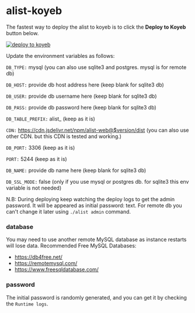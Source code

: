# alist-koyeb

The fastest way to deploy the alist to koyeb is to click the **Deploy to Koyeb** button below.

[![deploy to koyeb](https://www.koyeb.com/static/images/deploy/button.svg)](https://app.koyeb.com/deploy?type=docker&image=xhofe/alist:latest&ports=5244;http;/&name=alist&env[PORT]=5244&env[DB_TYPE]=mysql&env[DB_HOST]=host&env[DB_PORT]=3306&env[DB_USER]=alist&env[DB_PASS]=password&env[DB_NAME]=alist&env[DB_TABLE_PREFIX]=alist_&env[DB_SSL_MODE]=false&env[CDN]=https://cdn.jsdelivr.net/npm/alist-web@$version/dist)

Update the environment variables as follows:

`DB_TYPE:` mysql (you can also use sqlite3 and postgres. mysql is for remote db)

`DB_HOST:` provide db host address here (keep blank for sqlite3 db)

`DB_USER:` provide db username here (keep blank for sqlite3 db)

`DB_PASS:` provide db password here (keep blank for sqlite3 db)

`DB_TABLE_PREFIX:` alist_ (keep as it is)

`CDN:` https://cdn.jsdelivr.net/npm/alist-web@$version/dist (you can also use other CDN. but this CDN is tested and working.)

`DB_PORT:` 3306 (keep as it is)

`PORT:` 5244 (keep as it is)

`DB_NAME:` provide db name here (keep blank for sqlite3 db)

`DB_SSL_MODE:` false (only if you use mysql or postgres db. for sqlite3 this env variable is not needed)

N.B: During deploying keep watching the deploy logs to get the admin password. It will be appeared as initial password: <password> text. For remote db you can't change it later using `./alist admin` command.

### database
You may need to use another remote MySQL database as instance restarts will lose data.
Recommended Free MySQL Databases:
- https://db4free.net/
- https://remotemysql.com/
- https://www.freesqldatabase.com/

### password
The initial password is randomly generated, and you can get it by checking the `Runtime logs`.
